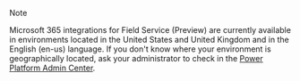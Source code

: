 > [!NOTE]
> Microsoft 365 integrations for Field Service (Preview) are currently available in environments located in the United States and United Kingdom and in the English (en-us) language. If you don't know where your environment is geographically located, ask your administrator to check in the [Power Platform Admin Center](/power-platform/admin/regions-overview).